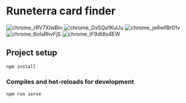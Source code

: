 # Runeterra card finder

![chrome_rRV7XIwBin](https://github.com/Eweberv/LorAPI/assets/25757634/ca2d8e26-8e7a-45b0-b242-95f4993bf1b5)
![chrome_Dx5Qa1KuUu](https://github.com/Eweberv/LorAPI/assets/25757634/8943d6ce-bae9-4aa4-be83-257184a004e0)
![chrome_je6wfBr01v](https://github.com/Eweberv/LorAPI/assets/25757634/2dfea303-dd50-403e-b6e7-f4918517ca3d)
![chrome_6oIsRhvFjS](https://github.com/Eweberv/LorAPI/assets/25757634/276f1e10-1b46-40cf-b935-63cc4873f918)
![chrome_tF9dt8s4EW](https://github.com/Eweberv/LorAPI/assets/25757634/9e5f5050-b733-4379-ac02-894eabccc14a)


## Project setup
```
npm install
```

### Compiles and hot-reloads for development
```
npm run serve
```
